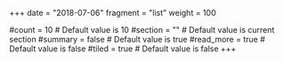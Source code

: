 +++
date = "2018-07-06"
fragment = "list"
weight = 100

#count = 10 # Default value is 10
#section = "" # Default value is current section
#summary = false # Default value is true
#read_more = true # Default value is false
#tiled = true # Default value is false
+++
